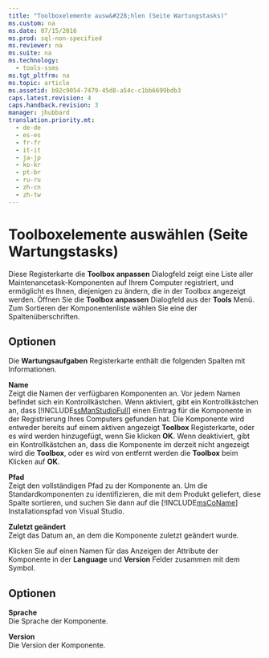 ```yaml
---
title: "Toolboxelemente ausw&#228;hlen (Seite Wartungstasks)"
ms.custom: na
ms.date: 07/15/2016
ms.prod: sql-non-specified
ms.reviewer: na
ms.suite: na
ms.technology: 
  - tools-ssms
ms.tgt_pltfrm: na
ms.topic: article
ms.assetid: b92c9054-7479-45d8-a54c-c1bb6699bdb3
caps.latest.revision: 4
caps.handback.revision: 3
manager: jhubbard
translation.priority.mt: 
  - de-de
  - es-es
  - fr-fr
  - it-it
  - ja-jp
  - ko-kr
  - pt-br
  - ru-ru
  - zh-cn
  - zh-tw
---
```

# Toolboxelemente ausw&#228;hlen (Seite Wartungstasks)
Diese Registerkarte die **Toolbox anpassen** Dialogfeld zeigt eine Liste aller Maintenancetask-Komponenten auf Ihrem Computer registriert, und ermöglicht es Ihnen, diejenigen zu ändern, die in der Toolbox angezeigt werden. Öffnen Sie die **Toolbox anpassen** Dialogfeld aus der **Tools** Menü. Zum Sortieren der Komponentenliste wählen Sie eine der Spaltenüberschriften.  
  
## Optionen  
Die **Wartungsaufgaben** Registerkarte enthält die folgenden Spalten mit Informationen.  
  
**Name**  
Zeigt die Namen der verfügbaren Komponenten an. Vor jedem Namen befindet sich ein Kontrollkästchen. Wenn aktiviert, gibt ein Kontrollkästchen an, dass [!INCLUDE[ssManStudioFull](../content/includes/ssManStudioFull_md.md)] einen Eintrag für die Komponente in der Registrierung Ihres Computers gefunden hat. Die Komponente wird entweder bereits auf einem aktiven angezeigt **Toolbox** Registerkarte, oder es wird werden hinzugefügt, wenn Sie klicken **OK**. Wenn deaktiviert, gibt ein Kontrollkästchen an, dass die Komponente im derzeit nicht angezeigt wird die **Toolbox**, oder es wird von entfernt werden die **Toolbox** beim Klicken auf **OK**.  
  
**Pfad**  
Zeigt den vollständigen Pfad zu der Komponente an. Um die Standardkomponenten zu identifizieren, die mit dem Produkt geliefert, diese Spalte sortieren, und suchen Sie dann auf die [!INCLUDE[msCoName](../content/includes/msCoName_md.md)] Installationspfad von Visual Studio.  
  
**Zuletzt geändert**  
Zeigt das Datum an, an dem die Komponente zuletzt geändert wurde.  
  
Klicken Sie auf einen Namen für das Anzeigen der Attribute der Komponente in der **Language** und **Version** Felder zusammen mit dem Symbol.  
  
## Optionen  
**Sprache**  
Die Sprache der Komponente.  
  
**Version**  
Die Version der Komponente.  
  
